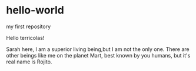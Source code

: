 # hello-world
my first repository

Hello terricolas!

Sarah here, I am a superior living being,but I am not the only one.
There are other beings like me on the planet Mart, best known by you humans, but it's real name is Rojito. 
